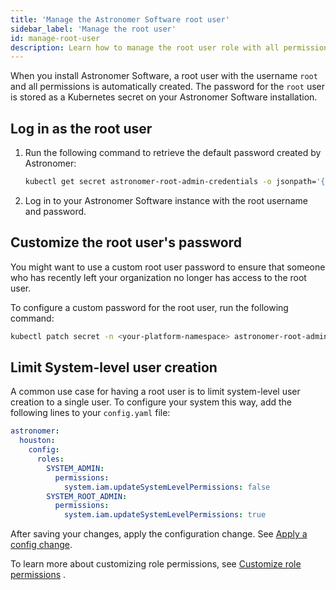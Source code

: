 ```yaml
---
title: 'Manage the Astronomer Software root user'
sidebar_label: 'Manage the root user'
id: manage-root-user
description: Learn how to manage the root user role with all permissions on Astronomer Software
---
```


When you install Astronomer Software, a root user with the username `root` and all permissions is automatically created. The password for the `root` user is stored as a Kubernetes secret on your Astronomer Software installation.

## Log in as the root user

1. Run the following command to retrieve the default password created by Astronomer: 

    ```sh
    kubectl get secret astronomer-root-admin-credentials -o jsonpath='{.data.password}' -n <your-platform-namespace> | base64 --decode
    ```

2. Log in to your Astronomer Software instance with the root username and password.

## Customize the root user's password

You might want to use a custom root user password to ensure that someone who has recently left your organization no longer has access to the root user. 

To configure a custom password for the root user, run the following command: 

```sh
kubectl patch secret -n <your-platform-namespace> astronomer-root-admin-credentials --type=json -p='[{ "op" : "replace" , "path" : "/data/password" , "value" : "'$(echo -n "<your-new-password>" | base64)'"}]' && kubectl create job --from=cronjob/<your-release-name>-update-root-admin-password-cronjob manual3 -n <your-platform-namespace>
```

## Limit System-level user creation

A common use case for having a root user is to limit system-level user creation to a single user. To configure your system this way, add the following lines to your `config.yaml` file:

```yaml
astronomer:
  houston:
    config:
      roles:
        SYSTEM_ADMIN:
          permissions:
            system.iam.updateSystemLevelPermissions: false
        SYSTEM_ROOT_ADMIN:
          permissions:
            system.iam.updateSystemLevelPermissions: true
```

After saving your changes, apply the configuration change. See [Apply a config change](apply-platform-config.md).

To learn more about customizing role permissions, see [Customize role permissions](manage-platform-users.md#customize-role-permissions) .
